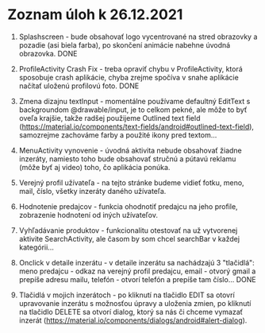# Zoznam úloh k 26.12.2021

1. Splashscreen - bude obsahovať logo vycentrované na stred obrazovky a pozadie (asi biela farba), po skončení animácie nabehne úvodná obrazovka. DONE

2. ProfileActivity Crash Fix - treba opraviť chybu v ProfileActivity, ktorá sposobuje crash aplikácie, chyba zrejme spočíva v snahe aplikácie načítať uloženú profilovú foto. DONE

3. Zmena dizajnu textInput - momentálne používame defaultný EditText s backgroundom @drawable/input, je to celkom pekné, ale môže to byť oveľa krajšie, takže radšej použijeme Outlined text field (https://material.io/components/text-fields/android#outlined-text-field), samozrejme zachováme farby a použité ikony pred textom...

4. MenuActivity vynovenie - úvodná aktivita nebude obsahovať žiadne inzeráty, namiesto toho bude obsahovať stručnú a pútavú reklamu (môže byť aj video) toho, čo aplikácia ponúka.

5. Verejný profil užívateľa - na tejto stránke budeme vidieť fotku, meno, mail, číslo, všetky inzeráty daného užívateľa.

6. Hodnotenie predajcov - funkcia ohodnotiť predajcu na jeho profile, zobrazenie hodnotení od iných užívateľov.

7. Vyhľadávanie produktov - funkcionalitu otestovať na už vytvorenej aktivite SearchActivity, ale časom by som chcel searchBar v každej kategórii...

8. Onclick v detaile inzerátu - v detaile inzerátu sa nachádzajú 3 "tlačidlá": meno predajcu - odkaz na verejný profil predajcu, email - otvorý gmail a prepíše adresu mailu, telefón - otvorí telefón a prepíše tam číslo... DONE

9. Tlačidlá v mojich inzerátoch - po kliknutí na tlačidlo EDIT sa otovrí upravovanie inzerátu s možnosťou úpravy a uloženia zmien, po kliknutí na tlačidlo DELETE sa otvorí dialog, ktorý sa nás či chceme vymazať inzerát (https://material.io/components/dialogs/android#alert-dialog).
